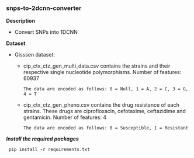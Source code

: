### snps-to-2dcnn-converter ###

**Description**

- Convert SNPs into 1DCNN

**Dataset**

- Gisssen dataset:  

    - cip_ctx_ctz_gen_multi_data.csv contains the strains and their respective single nucleotide polymorphisms. Number of features: 60937
    
        `` The data are encoded as follows: 0 = Null, 1 = A, 2 = C, 3 = G, 4 = T ``
    
    - cip_ctx_ctz_gen_pheno.csv contains the drug resistance of each strains. These drugs are ciprofloxacin, cefotaxime, ceftazidime and gentamicin. Number of features: 4

        `` The data are encoded as follows: 0 = Susceptible, 1 = Resistant ``  
 

***Install the required packages***
    
     pip install -r requirements.txt